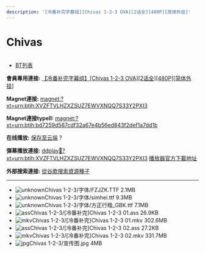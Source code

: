```yaml
---
description: '[冷番补完字幕组][Chivas 1-2-3 OVA][2话全][480P][简体外挂]'
---
```


# Chivas



<figure><img src="http://lain.bgm.tv/pic/cover/l/d0/5c/78096_tYduT.jpg" alt=""><figcaption></figcaption></figure>

* [BT列表](https://share.dmhy.org/topics/view/470026_Chivas_1-2-3_OVA_2_480P.html#tabs-1)

**會員專用連接:** [【冷番补完字幕组】\[Chivas 1-2-3 OVA\]\[2话全\]\[480P\]\[简体外挂\]](https://dl.dmhy.org/2017/09/10/bd7259d567cdf32a67e4b56ed843f2def1a7dd1b.torrent)

**Magnet連接:** [magnet:?xt=urn:btih:XVZFTVLHZXZSUZ7EWVXNQQ7S33Y2PXI3](https://magnet/?xt=urn:btih:XVZFTVLHZXZSUZ7EWVXNQQ7S33Y2PXI3\&dn=\&tr=http%3A%2F%2F104.238.198.186%3A8000%2Fannounce\&tr=udp%3A%2F%2F104.238.198.186%3A8000%2Fannounce\&tr=http%3A%2F%2Ftracker.openbittorrent.com%3A80%2Fannounce\&tr=http%3A%2F%2Ftracker.publicbt.com%3A80%2Fannounce\&tr=http%3A%2F%2Ftracker.prq.to%2Fannounce\&tr=http%3A%2F%2Fopen.acgtracker.com%3A1096%2Fannounce\&tr=http%3A%2F%2Ftr.bangumi.moe%3A6969%2Fannounce\&tr=https%3A%2F%2Ft-115.rhcloud.com%2Fonly_for_ylbud\&tr=http%3A%2F%2Fbtfile.sdo.com%3A6961%2Fannounce\&tr=http%3A%2F%2Fexodus.desync.com%3A6969%2Fannounce\&tr=https%3A%2F%2Ftr.bangumi.moe%3A9696%2Fannounce\&tr=http%3A%2F%2F121.14.98.151%3A9090%2Fannounce\&tr=http%3A%2F%2F173.254.204.71%3A1096%2Fannounce\&tr=http%3A%2F%2F188.190.120.74%3A80%2Fannounce\&tr=http%3A%2F%2F94.228.192.98%2Fannounce\&tr=http%3A%2F%2F95.68.246.30%3A80%2Fannounce\&tr=http%3A%2F%2Fanisaishuu.de%3A2710%2Fannounce)

**Magnet連接typeII:** [magnet:?xt=urn:btih:bd7259d567cdf32a67e4b56ed843f2def1a7dd1b](https://magnet/?xt=urn:btih:bd7259d567cdf32a67e4b56ed843f2def1a7dd1b)

**在线播放:** [保存至云端](https://mypikpak.com/drive/url-checker?url=magnet:?xt=urn:btih:bd7259d567cdf32a67e4b56ed843f2def1a7dd1b) ?

**彈幕播放連接:** [ddplay:magnet:?xt=urn:btih:XVZFTVLHZXZSUZ7EWVXNQQ7S33Y2PXI3](ddplay:magnet:?xt=urn:btih:XVZFTVLHZXZSUZ7EWVXNQQ7S33Y2PXI3\&dn=\&tr=http%3A%2F%2F104.238.198.186%3A8000%2Fannounce\&tr=udp%3A%2F%2F104.238.198.186%3A8000%2Fannounce\&tr=http%3A%2F%2Ftracker.openbittorrent.com%3A80%2Fannounce\&tr=http%3A%2F%2Ftracker.publicbt.com%3A80%2Fannounce\&tr=http%3A%2F%2Ftracker.prq.to%2Fannounce\&tr=http%3A%2F%2Fopen.acgtracker.com%3A1096%2Fannounce\&tr=http%3A%2F%2Ftr.bangumi.moe%3A6969%2Fannounce\&tr=https%3A%2F%2Ft-115.rhcloud.com%2Fonly_for_ylbud\&tr=http%3A%2F%2Fbtfile.sdo.com%3A6961%2Fannounce\&tr=http%3A%2F%2Fexodus.desync.com%3A6969%2Fannounce\&tr=https%3A%2F%2Ftr.bangumi.moe%3A9696%2Fannounce\&tr=http%3A%2F%2F121.14.98.151%3A9090%2Fannounce\&tr=http%3A%2F%2F173.254.204.71%3A1096%2Fannounce\&tr=http%3A%2F%2F188.190.120.74%3A80%2Fannounce\&tr=http%3A%2F%2F94.228.192.98%2Fannounce\&tr=http%3A%2F%2F95.68.246.30%3A80%2Fannounce\&tr=http%3A%2F%2Fanisaishuu.de%3A2710%2Fannounce) [播放器官方下載地址](http://www.dandanplay.com/?from=dmhy)

**外部搜索連接:** [從谷歌搜索資源種子](https://www.google.com/search?oe=utf-8\&q=bd7259d567cdf32a67e4b56ed843f2def1a7dd1b)

***

* ![unknown](https://share.dmhy.org/images/icon/unknown.gif)Chivas 1-2-3/字体/FZJZK.TTF 2.1MB
* ![unknown](https://share.dmhy.org/images/icon/unknown.gif)Chivas 1-2-3/字体/simhei.ttf 9.3MB
* ![unknown](https://share.dmhy.org/images/icon/unknown.gif)Chivas 1-2-3/字体/方正行楷\_GBK.ttf 7.1MB
* ![ass](https://share.dmhy.org/images/icon/ass.gif)Chivas 1-2-3/\[冷番补完]Chivas 1-2-3 01.ass 26.9KB
* ![mkv](https://share.dmhy.org/images/icon/mkv.gif)Chivas 1-2-3/\[冷番补完]Chivas 1-2-3 01.mkv 302.6MB
* ![ass](https://share.dmhy.org/images/icon/ass.gif)Chivas 1-2-3/\[冷番补完]Chivas 1-2-3 02.ass 27.2KB
* ![mkv](https://share.dmhy.org/images/icon/mkv.gif)Chivas 1-2-3/\[冷番补完]Chivas 1-2-3 02.mkv 331.7MB
* ![jpg](https://share.dmhy.org/images/icon/jpg.gif)Chivas 1-2-3/宣传图.jpg 4MB
